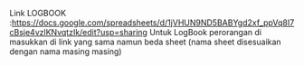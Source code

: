 Link LOGBOOK :https://docs.google.com/spreadsheets/d/1jVHUN9ND5BABYgd2xf_ppVq8I7cBsje4vzlKNvqtzIk/edit?usp=sharing
Untuk LogBook perorangan di masukkan di link yang sama namun beda sheet (nama sheet disesuaikan dengan nama masing masing)
